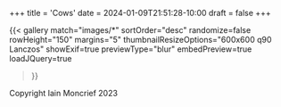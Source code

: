 +++
title = 'Cows'
date = 2024-01-09T21:51:28-10:00
draft = false
+++

{{< gallery 
    match="images/*" 
    sortOrder="desc" 
    randomize=false 
    rowHeight="150" 
    margins="5" 
    thumbnailResizeOptions="600x600 q90 Lanczos" 
    showExif=true 
    previewType="blur" 
    embedPreview=true 
    loadJQuery=true 
>}}

Copyright Iain Moncrief 2023
<!-- {{< image-gallery gallery_dir="/galleries/cows" >}} -->



<!-- ![image](/galleries/cows/20231219-DSC00142.jpg) -->

